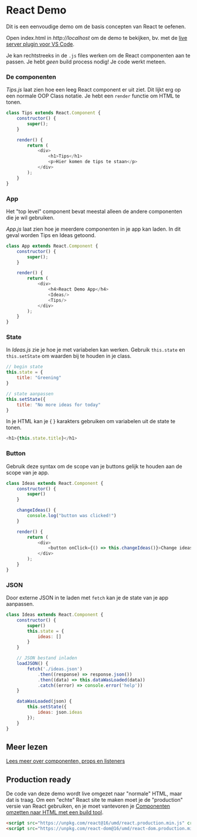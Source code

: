 # React Demo

Dit is een eenvoudige demo om de basis concepten van React te oefenen.

Open index.html in *http://localhost* om de demo te bekijken, bv. met de [live server plugin voor VS Code](https://marketplace.visualstudio.com/items?itemName=ritwickdey.LiveServer).

Je kan rechtstreeks in de `.js` files werken om de React componenten aan te passen.
Je hebt *geen* build process nodig! Je code werkt meteen.

### De componenten

*Tips.js* laat zien hoe een leeg React component er uit ziet. Dit lijkt erg op een normale OOP Class notatie. Je hebt een `render` functie om HTML te tonen.

```javascript
class Tips extends React.Component {
    constructor() {
        super();
    }

    render() {
        return (
            <div>
                <h1>Tips</h1>
                <p>Hier komen de tips te staan</p>
            </div>
        );
    }
}
```

### App

Het "top level" component bevat meestal alleen de andere componenten die je wil gebruiken.

*App.js* laat zien hoe je meerdere componenten in je app kan laden. In dit geval worden Tips en Ideas getoond.
```javascript
class App extends React.Component {
    constructor() {
        super();
    }

    render() {
        return (
            <div>
                <h4>React Demo App</h4>
                <Ideas/>
                <Tips/>
            </div>
        );
    }
}
```

### State

In *Ideas.js* zie je hoe je met variabelen kan werken. Gebruik `this.state` en `this.setState` om waarden bij te houden in je class.
```javascript
// begin state
this.state = {
    title: "Greening"
}

// state aanpassen
this.setState({
    title: "No more ideas for today"
}
```

In je HTML kan je { } karakters gebruiken om variabelen uit de state te tonen.
```javascript
<h1>{this.state.title}</h1>
```


### Button

Gebruik deze syntax om de scope van je buttons gelijk te houden aan de scope van je app.
```javascript
class Ideas extends React.Component {
    constructor() {
        super()
    }

    changeIdeas() {
        console.log("button was clicked!")
    }

    render() {
        return (
            <div>
                <button onClick={() => this.changeIdeas()}>Change ideas</button>
            </div>
        );
    }
}
```

### JSON

Door externe JSON in te laden met `fetch` kan je de state van je app aanpassen.

```javascript
class Ideas extends React.Component {
    constructor() {
        super()
        this.state = {
            ideas: []
        }
    }

    // JSON bestand inladen
    loadJSON() {
        fetch('./ideas.json')
            .then((response) => response.json())
            .then((data) => this.dataWasLoaded(data))
            .catch((error) => console.error('help'))
    }

    dataWasLoaded(json) {
        this.setState({
            ideas: json.ideas
        });
    }
}
```

## Meer lezen

[Lees meer over componenten, props en listeners](https://reactjs.org)

## Production ready

De code van deze demo wordt live omgezet naar "normale" HTML, maar dat is traag.
Om een "echte" React site te maken moet je de "production" versie van React gebruiken, en je moet vantevoren je [Componenten omzetten naar HTML met een build tool](https://reactjs.org/docs/add-react-to-a-website.html).

```html
<script src="https://unpkg.com/react@16/umd/react.production.min.js" crossorigin></script>
<script src="https://unpkg.com/react-dom@16/umd/react-dom.production.min.js" crossorigin></script>
```
